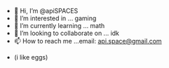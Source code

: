 - 👋 Hi, I’m @apiSPACES
- 👀 I’m interested in ... gaming
- 🌱 I’m currently learning ... math
- 💞️ I’m looking to collaborate on ... idk
- 📫 How to reach me ...email: api.space@gmail.com

<!---
apiSPACES/apiSPACES is a ✨ special ✨ repository because its `README.md` (this file) appears on your GitHub profile.
You can click the Preview link to take a look at your changes.
--->

-  (i like eggs)
